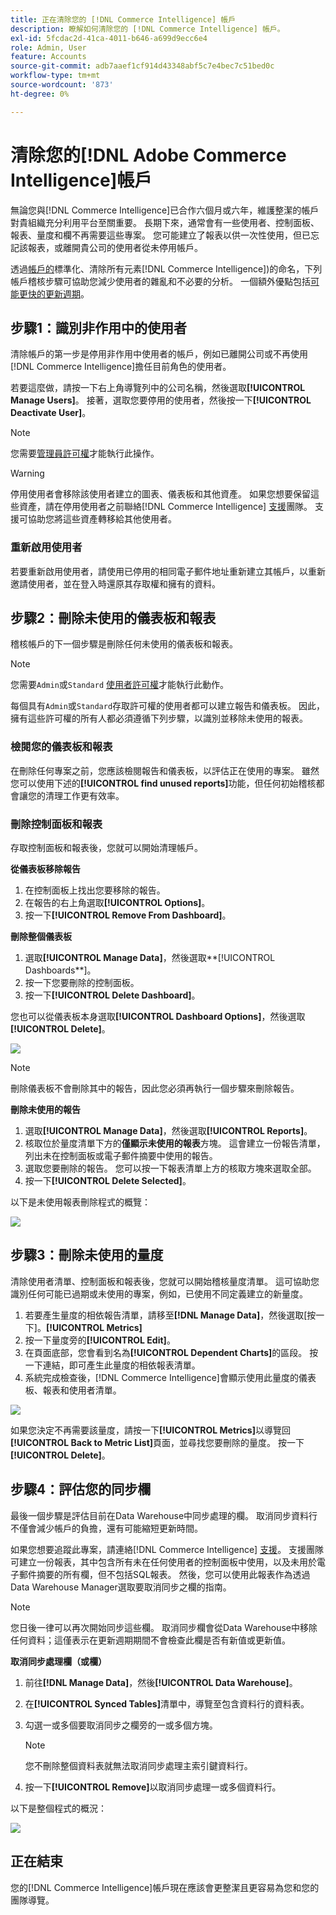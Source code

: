 ```yaml
---
title: 正在清除您的 [!DNL Commerce Intelligence] 帳戶
description: 瞭解如何清除您的 [!DNL Commerce Intelligence] 帳戶。
exl-id: 5fcdac2d-41ca-4011-b646-a699d9ecc6e4
role: Admin, User
feature: Accounts
source-git-commit: adb7aaef1cf914d43348abf5c7e4bec7c51bed0c
workflow-type: tm+mt
source-wordcount: '873'
ht-degree: 0%

---
```


# 清除您的[!DNL Adobe Commerce Intelligence]帳戶

無論您與[!DNL Commerce Intelligence]已合作六個月或六年，維護整潔的帳戶對貴組織充分利用平台至關重要。 長期下來，通常會有一些使用者、控制面板、報表、量度和欄不再需要這些專案。 您可能建立了報表以供一次性使用，但已忘記該報表，或離開貴公司的使用者從未停用帳戶。

透過[帳戶的](../best-practices/naming-elements.md)標準化、清除所有元素[!DNL Commerce Intelligence])的命名，下列帳戶稽核步驟可協助您減少使用者的雜亂和不必要的分析。 一個額外優點包括[可能更快的更新週期](../best-practices/reduce-update-cycle-time.md)。

## 步驟1：識別非作用中的使用者

清除帳戶的第一步是停用非作用中使用者的帳戶，例如已離開公司或不再使用[!DNL Commerce Intelligence]擔任目前角色的使用者。

若要這麼做，請按一下右上角導覽列中的公司名稱，然後選取&#x200B;**[!UICONTROL Manage Users]**。 接著，選取您要停用的使用者，然後按一下&#x200B;**[!UICONTROL Deactivate User]**。

>[!NOTE]
>
>您需要[管理員許可權](../administrator/user-management/user-management.md)才能執行此操作。

>[!WARNING]
>
>停用使用者會移除該使用者建立的圖表、儀表板和其他資產。 如果您想要保留這些資產，請在停用使用者之前聯絡[!DNL Commerce Intelligence] [支援](../guide-overview.md#Submitting-a-Support-Ticket)團隊。 支援可協助您將這些資產轉移給其他使用者。

### 重新啟用使用者

若要重新啟用使用者，請使用已停用的相同電子郵件地址重新建立其帳戶，以重新邀請使用者，並在登入時還原其存取權和擁有的資料。

## 步驟2：刪除未使用的儀表板和報表

稽核帳戶的下一個步驟是刪除任何未使用的儀表板和報表。

>[!NOTE]
>
>您需要`Admin`或`Standard` [使用者許可權](../administrator/user-management/user-management.md)才能執行此動作。

每個具有`Admin`或`Standard`存取許可權的使用者都可以建立報告和儀表板。 因此，擁有這些許可權的所有人都必須遵循下列步驟，以識別並移除未使用的報表。

### 檢閱您的儀表板和報表

在刪除任何專案之前，您應該檢閱報告和儀表板，以評估正在使用的專案。 雖然您可以使用下述的&#x200B;**[!UICONTROL find unused reports]**&#x200B;功能，但任何初始稽核都會讓您的清理工作更有效率。

### 刪除控制面板和報表

存取控制面板和報表後，您就可以開始清理帳戶。

**從儀表板移除報告**

1. 在控制面板上找出您要移除的報告。
1. 在報告的右上角選取&#x200B;**[!UICONTROL Options]**。
1. 按一下&#x200B;**[!UICONTROL Remove From Dashboard]**。

**刪除整個儀表板**

1. 選取&#x200B;**[!UICONTROL Manage Data]**，然後選取**[!UICONTROL Dashboards**]。
1. 按一下您要刪除的控制面板。
1. 按一下&#x200B;**[!UICONTROL Delete Dashboard]**。

您也可以從儀表板本身選取&#x200B;**[!UICONTROL Dashboard Options]**，然後選取&#x200B;**[!UICONTROL Delete]**。

![](../../mbi/assets/Delete_from_dashboard.png)

>[!NOTE]
>
>刪除儀表板不會刪除其中的報告，因此您必須再執行一個步驟來刪除報告。

**刪除未使用的報告**

1. 選取&#x200B;**[!UICONTROL Manage Data]**，然後選取&#x200B;**[!UICONTROL Reports]**。
1. 核取位於量度清單下方的&#x200B;**僅顯示未使用的報表**&#x200B;方塊。 這會建立一份報告清單，列出未在控制面板或電子郵件摘要中使用的報告。
1. 選取您要刪除的報告。 您可以按一下報表清單上方的核取方塊來選取全部。
1. 按一下&#x200B;**[!UICONTROL Delete Selected]**。

以下是未使用報表刪除程式的概覽：

![](../../mbi/assets/unused_reports.png)

## 步驟3：刪除未使用的量度

清除使用者清單、控制面板和報表後，您就可以開始稽核量度清單。 這可協助您識別任何可能已過期或未使用的專案，例如，已使用不同定義建立的新量度。

1. 若要產生量度的相依報告清單，請移至&#x200B;**[!DNL Manage Data]**，然後選取[按一下]。**[!UICONTROL Metrics]**
1. 按一下量度旁的&#x200B;**[!UICONTROL Edit]**。
1. 在頁面底部，您會看到名為&#x200B;**[!UICONTROL Dependent Charts]**&#x200B;的區段。 按一下連結，即可產生此量度的相依報表清單。
1. 系統完成檢查後，[!DNL Commerce Intelligence]會顯示使用此量度的儀表板、報表和使用者清單。

![](../../mbi/assets/report_dependecies.png)

如果您決定不再需要該量度，請按一下&#x200B;**[!UICONTROL Metrics]**&#x200B;以導覽回&#x200B;**[!UICONTROL Back to Metric List]**&#x200B;頁面，並尋找您要刪除的量度。 按一下&#x200B;**[!UICONTROL Delete]**。

## 步驟4：評估您的同步欄

最後一個步驟是評估目前在Data Warehouse中同步處理的欄。 取消同步資料行不僅會減少帳戶的負擔，還有可能縮短更新時間。

如果您想要追蹤此專案，請連絡[!DNL Commerce Intelligence] [支援](../guide-overview.md#Submitting-a-Support-Ticket)。 支援團隊可建立一份報表，其中包含所有未在任何使用者的控制面板中使用，以及未用於電子郵件摘要的所有欄，但不包括SQL報表。 然後，您可以使用此報表作為透過Data Warehouse Manager選取要取消同步之欄的指南。

>[!NOTE]
>
>您日後一律可以再次開始同步這些欄。 取消同步欄會從Data Warehouse中移除任何資料；這僅表示在更新週期期間不會檢查此欄是否有新值或更新值。

**取消同步處理欄（或欄）**

1. 前往&#x200B;**[!DNL Manage Data]**，然後&#x200B;**[!UICONTROL Data Warehouse]**。
1. 在&#x200B;**[!UICONTROL Synced Tables]**&#x200B;清單中，導覽至包含資料行的資料表。
1. 勾選一或多個要取消同步之欄旁的一或多個方塊。
   >[!NOTE]
   >
   >您不刪除整個資料表就無法取消同步處理主索引鍵資料行。

1. 按一下&#x200B;**[!UICONTROL Remove]**&#x200B;以取消同步處理一或多個資料行。

以下是整個程式的概況：

![](../../mbi/assets/drop_column.png)

## 正在結束

您的[!DNL Commerce Intelligence]帳戶現在應該會更整潔且更容易為您和您的團隊導覽。
